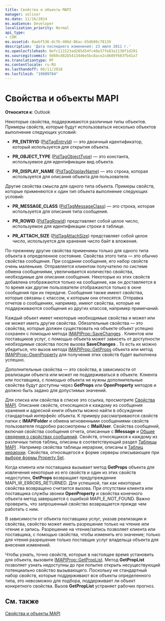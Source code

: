 ```yaml
---
title: Свойства и объекты MAPI
manager: soliver
ms.date: 11/16/2014
ms.audience: Developer
localization_priority: Normal
api_type:
- COM
ms.assetid: 0aebf536-dcfb-406d-86ac-65db98c78139
description: 'Дата последнего изменения: 23 июля 2011 г.'
ms.openlocfilehash: 0efc111523ad285d54fc40e37fe83a1130f1d291
ms.sourcegitcommit: 9d60cd82b5413446e5bc8ace2cd689f683fb41a7
ms.translationtype: MT
ms.contentlocale: ru-RU
ms.lasthandoff: 06/11/2018
ms.locfileid: "19809784"
---
```

# <a name="mapi-objects-and-properties"></a>Свойства и объекты MAPI

  
  
**Относится к**: Outlook 
  
Некоторые свойства, поддерживаются различные типы объектов. Примеры свойств, которые будут использоваться несколько объектов выполнение следующих условий:
  
- **PR_ENTRYID** ([PidTagEntryId](pidtagentryid-canonical-property.md)) — это двоичный идентификатор, который используется для открытия объекта.
    
- **PR_OBJECT_TYPE** ([PidTagObjectType](pidtagobjecttype-canonical-property.md)) — это константа, используемое для идентификации вид объекта.
    
- **PR_DISPLAY_NAME** ([PidTagDisplayName](pidtagdisplayname-canonical-property.md)) — это строка, которая используется для описания объекта для пользователя.
    
Другие свойства смысла для одного типа объекта. Примеры свойств, которые применяются к один тип объекта выполнение следующих условий:
  
- **PR_MESSAGE_CLASS** ([PidTagMessageClass](pidtagmessageclass-canonical-property.md)) — это строка, которая используется для описания типа сообщения.
    
- **PR_ROWID** ([PidTagRowid](pidtagrowid-canonical-property.md)) представляет собой целое число, используемое для идентификации строки в таблице.
    
- **PR_ATTACH_SIZE** ([PidTagAttachSize](pidtagattachsize-canonical-property.md)) представляет собой целое число, используется для хранения число байт в вложения.
    
По-прежнему другие свойства применимы только для одного типа объекта в определенное состояние. Свойства этого типа — это обычно свойства сообщения. При создании сообщения, его набор свойств очень маленькие. Отправляется клиентом получателю по системе обмена сообщениями, увеличивается количество свойства, необходимые для описания сообщения. Некоторые из этих свойств добавлена отображаются только на сообщение, как он доставляется в то время как другие пользователи отображаются только в окне сообщения при их передаче. Сообщения также имеют свойства, которые связаны с классом, к которым они относятся. Отправка отчетов о сообщениях, например, имеют свойства, которые не поддерживаются сообщения из других классов, например примечаний. 
  
Каждый объект имеет некоторые необходимые свойства и может или не может иметь другие свойства. Обязательные свойства — это свойства, которые должен существовать на объекте объект успешно сохранен с помощью метода [IMAPIProp::SaveChanges](imapiprop-savechanges.md) . Клиентов или поставщиков услуг, с помощью объекта может зависеть от доступности необходимые свойства после вызова **SaveChanges** . То есть их можно убедиться, что вызов метода [IMAPIProp::GetProps](imapiprop-getprops.md) объекта или метод [IMAPIProp::OpenProperty](imapiprop-openproperty.md) для получения этих свойств будет выполнена успешно. 
  
Дополнительные свойства — это свойства, в зависимости от реализации объекта или может не поддерживаться в объекте. Клиента или поставщика, с помощью объекта не нужны дополнительные свойства будут доступны через **GetProps** или **OpenProperty** методов и должно быть задано для допустимых значений. 
  
Для списка или свойства в списке это ссылка, просмотрите [Свойства MAPI](mapi-properties.md). Описание свойств, относящихся к каждому из сообщения хранения и адресной книги объекты можно найти в обсуждение стандартный интерфейс объекта. К примеру рассматриваются свойств папки с **IMAPIFolder** и обмена мгновенными сообщениями свойств пользователя подробно рассмотрены с **IMailUser**. Свойства сообщений, включая свойства сообщения отчета, описанные с **IMessage** и [Общие сведения о свойствах сообщений](message-properties-overview.md). Свойств, относящихся к каждому из различных типов таблиц, описаны в соответствующий раздел [Таблицы MAPI](mapi-tables.md) . Например свойства таблицы иерархии, описаны в [Таблиц иерархии](hierarchy-tables.md). Свойства, относящегося к форме серверы описывающее при [выборе формы Property Set](choosing-a-form-s-property-set.md).
  
Когда клиента или поставщика вызывает метод **GetProps** объекта для извлечения некоторые из его свойств и один из этих свойств недоступен, **GetProps** возвращает предупреждение MAPI_W_ERRORS_RETURNED. Для успешной, так как некоторые свойства возвращено считается вызова. При отсутствии клиента или поставщика службы звонки **OpenProperty** и свойства конечного объекта метод завершается с ошибкой MAPI_E_NOT_FOUND. Важно проверить, что запрошенный свойство возвращается прежде чем работать с ним. 
  
В зависимости от объекта поставщика услуг, указав реализации и свойства, свойство может иметь разрешение только на чтение или чтение и запись. Разрешение на чтение/запись позволяет клиента или поставщика, с помощью свойства, чтобы изменить его значение; только для чтения разрешение только поставщик услуг владельца объекта для внесения изменений. 
  
Чтобы узнать, точно свойств, которые в настоящее время установить для объекта, вызовите [IMAPIProp::GetPropList](imapiprop-getproplist.md). Метод **GetPropList** позволяет узнать недоступны до при попытке открыть несуществующий потенциально свойство вызывающего. Поскольку не стандартный набор свойств, которые поддерживают все объекты определенного типа, это невозможно для подбора, поддерживает ли объект конкретного свойства. Вызов **GetPropList** устраняет рабочих прогноз. 
  
## <a name="see-also"></a>См. также



[Свойства и объекты MAPI](mapi-objects-and-properties.md)

